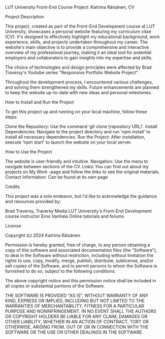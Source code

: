 LUT University Front-End Course Project: Katriina Räisänen, CV

Project Description

This project, created as part of the Front-End Development course at LUT University, 
showcases a personal website featuring my curriculum vitae (CV). It's designed to effectively 
highlight my educational background, work experience, skills, and projects undertaken throughout my career. 
The website's main objective is to provide a comprehensive and interactive overview of my professional journey, 
making it an ideal tool for potential employers and collaborators to gain insights into my expertise and skills.

The choice of technologies and design principles were affected by Brad Traversy's Youtube series "Responsive Portfolio Website Project".

Throughout the development process, I encountered various challenges, and solving them strengthened my skills. 
Future enhancements are planned to keep the website up-to-date with new ideas and personal milestones.


How to Install and Run the Project

To get this project up and running on your local machine, follow these steps:

Clone the Repository: Use the command 'git clone [repository URL]'.
Install Dependencies: Navigate to the project directory and run 'npm install' to install all necessary dependencies.
Run the Project: After installation, execute 'npm start' to launch the website on your local server.


How to Use the Project

The website is user-friendly and intuitive.
Navigation: Use the menu to navigate between sections of the CV.
Links: You can find out about my projects on My Work -page and follow the links to see the original materials. 
Contact Information: Can be found at its own page


Credits

This project was a solo endeavor, but I'd like to acknowledge the guidance and resources provided by:

Brad Traversy, Traversy Media
LUT University's Front-End Development course instructor Erno Vanhala
Online tutorials and forums


License

Copyright (c) 2024 Katriina Räisänen
 
 Permission is hereby granted, free of charge, to any person obtaining
 a copy of this software and associated documentation files (the
 "Software"), to deal in the Software without restriction, including
 without limitation the rights to use, copy, modify, merge, publish,
 distribute, sublicense, and/or sell copies of the Software, and to
 permit persons to whom the Software is furnished to do so, subject to
 the following conditions:
 
 The above copyright notice and this permission notice shall be included
 in all copies or substantial portions of the Software.
 
 THE SOFTWARE IS PROVIDED "AS IS", WITHOUT WARRANTY OF ANY KIND,
 EXPRESS OR IMPLIED, INCLUDING BUT NOT LIMITED TO THE WARRANTIES OF
 MERCHANTABILITY, FITNESS FOR A PARTICULAR PURPOSE AND NONINFRINGEMENT.
 IN NO EVENT SHALL THE AUTHORS OR COPYRIGHT HOLDERS BE LIABLE FOR ANY
 CLAIM, DAMAGES OR OTHER LIABILITY, WHETHER IN AN ACTION OF CONTRACT,
 TORT OR OTHERWISE, ARISING FROM, OUT OF OR IN CONNECTION WITH THE
 SOFTWARE OR THE USE OR OTHER DEALINGS IN THE SOFTWARE.
